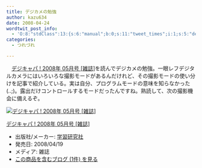 ```yaml
---
title: デジカメの勉強
author: kazu634
date: 2008-04-24
wordtwit_post_info:
  - 'O:8:"stdClass":13:{s:6:"manual";b:0;s:11:"tweet_times";i:1;s:5:"delay";i:0;s:7:"enabled";i:1;s:10:"separation";s:2:"60";s:7:"version";s:3:"3.7";s:14:"tweet_template";b:0;s:6:"status";i:2;s:6:"result";a:0:{}s:13:"tweet_counter";i:2;s:13:"tweet_log_ids";a:1:{i:0;i:3923;}s:9:"hash_tags";a:0:{}s:8:"accounts";a:1:{i:0;s:7:"kazu634";}}'
categories:
  - つれづれ

---
```

<div class="section">
<p>
    　<a href="http://d.hatena.ne.jp/asin/B00175TPGW" onclick="__gaTracker('send', 'event', 'outbound-article', 'http://d.hatena.ne.jp/asin/B00175TPGW', 'デジキャパ ! 2008年 05月号 [雑誌]');">デジキャパ ! 2008年 05月号 [雑誌]</a>を読んでデジカメの勉強。一眼レフデジタルカメラにはいろいろな撮影モードがあるんだけれど、その撮影モードの使い分けを記事で紹介している。実は自分、プログラムモードの意味を知らなかった(..;)。露出だけコントロールするモードだったんですね。熟読して、次の撮影機会に備えるぞ。
</p>
  
<div class="hatena-asin-detail">
<a href="http://www.amazon.co.jp/dp/B00175TPGW/?tag=hatena_st1-22&ascsubtag=d-7ibv" onclick="__gaTracker('send', 'event', 'outbound-article', 'http://www.amazon.co.jp/dp/B00175TPGW/?tag=hatena_st1-22&ascsubtag=d-7ibv', '');"><img src="https://images-na.ssl-images-amazon.com/images/I/51Oe3ocrrDL._SL160_.jpg" class="hatena-asin-detail-image" alt="デジキャパ ! 2008年 05月号 [雑誌]" title="デジキャパ ! 2008年 05月号 [雑誌]" /></a></p> 
    
<div class="hatena-asin-detail-info">
<p class="hatena-asin-detail-title">
<a href="http://www.amazon.co.jp/dp/B00175TPGW/?tag=hatena_st1-22&ascsubtag=d-7ibv" onclick="__gaTracker('send', 'event', 'outbound-article', 'http://www.amazon.co.jp/dp/B00175TPGW/?tag=hatena_st1-22&ascsubtag=d-7ibv', 'デジキャパ ! 2008年 05月号 [雑誌]');">デジキャパ ! 2008年 05月号 [雑誌]</a>
</p>
      
<ul>
<li>
<span class="hatena-asin-detail-label">出版社/メーカー:</span> <a href="http://d.hatena.ne.jp/keyword/%B3%D8%BD%AC%B8%A6%B5%E6%BC%D2" onclick="__gaTracker('send', 'event', 'outbound-article', 'http://d.hatena.ne.jp/keyword/%B3%D8%BD%AC%B8%A6%B5%E6%BC%D2', '学習研究社');" class="keyword">学習研究社</a>
</li>
<li>
<span class="hatena-asin-detail-label">発売日:</span> 2008/04/19
</li>
<li>
<span class="hatena-asin-detail-label">メディア:</span> 雑誌
</li>
<li>
<a href="http://d.hatena.ne.jp/asin/B00175TPGW" onclick="__gaTracker('send', 'event', 'outbound-article', 'http://d.hatena.ne.jp/asin/B00175TPGW', 'この商品を含むブログ (1件) を見る');" target="_blank">この商品を含むブログ (1件) を見る</a>
</li>
</ul>
</div>
    
<div class="hatena-asin-detail-foot">
</div>
</div>
</div>
